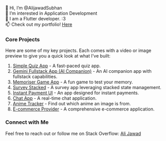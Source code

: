 👋 Hi, I’m @AlijawadSubhan  
👀 I’m interested in Application Development  
🌱 I am a Flutter developer. :3  
📫 Check out my portfolio! [Here](https://drive.google.com/drive/folders/1gboVHNnjLX0cYZCZ6V3sXjYqu9ysWHsA?usp=sharing)  

### Core Projects

Here are some of my key projects. Each comes with a video or image preview to give you a quick look at what I've built:

1. [Simple Quiz App](https://github.com/AliJawadSubhan/simp_quiz_app) - A fast-paced quiz app.
2. [Gemini Fullstack App (AI Companion)](https://github.com/AliJawadSubhan/gemini_fullstackapp) - An AI companion app with fullstack capabilities.
3. [Memoriser Game App](https://github.com/AliJawadSubhan/memoriser-game-app) - A fun game to test your memory.
4. [Survey Stacked](https://github.com/AliJawadSubhan/Survery_Stacked) - A survey app leveraging stacked state management.
5. [Instant Payment UI](https://github.com/AliJawadSubhan/Instant-Payment-UI) - An app designed for instant payments.
6. [Chat App](https://github.com/AliJawadSubhan/Chat-APP) - A real-time chat application.
7. [Anime Tracker](https://github.com/AliJawadSubhan/Anime_tracker) - Find out which anime an image is from.
8. [E-commerce Provider](https://github.com/AliJawadSubhan/e-commerce-provider) - A comprehensive e-commerce application.

### Connect with Me

Feel free to reach out or follow me on Stack Overflow: [Ali Jawad](https://stackoverflow.com/users/20531439/ali-jawad)
